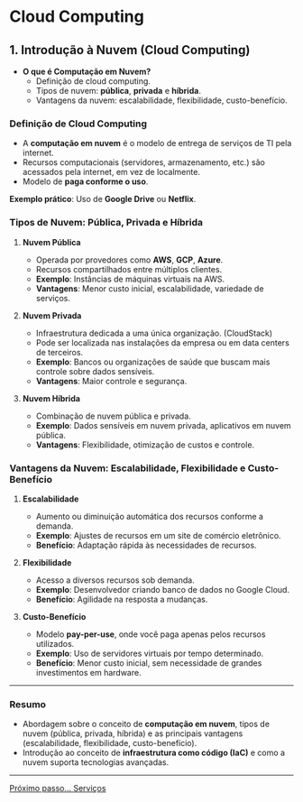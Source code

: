 # **Cloud Computing**

## **1. Introdução à Nuvem (Cloud Computing)**

- **O que é Computação em Nuvem?**
  - Definição de cloud computing.
  - Tipos de nuvem: **pública**, **privada** e **híbrida**.
  - Vantagens da nuvem: escalabilidade, flexibilidade, custo-benefício.

### **Definição de Cloud Computing**
- A **computação em nuvem** é o modelo de entrega de serviços de TI pela internet.
- Recursos computacionais (servidores, armazenamento, etc.) são acessados pela internet, em vez de localmente.
- Modelo de **paga conforme o uso**.

**Exemplo prático**: Uso de **Google Drive** ou **Netflix**.

### **Tipos de Nuvem: Pública, Privada e Híbrida**
1. **Nuvem Pública**
   - Operada por provedores como **AWS**, **GCP**, **Azure**.
   - Recursos compartilhados entre múltiplos clientes.
   - **Exemplo**: Instâncias de máquinas virtuais na AWS.
   - **Vantagens**: Menor custo inicial, escalabilidade, variedade de serviços.

2. **Nuvem Privada**
   - Infraestrutura dedicada a uma única organização. (CloudStack)
   - Pode ser localizada nas instalações da empresa ou em data centers de terceiros.
   - **Exemplo**: Bancos ou organizações de saúde que buscam mais controle sobre dados sensíveis.
   - **Vantagens**: Maior controle e segurança.

3. **Nuvem Híbrida**
   - Combinação de nuvem pública e privada.
   - **Exemplo**: Dados sensíveis em nuvem privada, aplicativos em nuvem pública.
   - **Vantagens**: Flexibilidade, otimização de custos e controle.

### **Vantagens da Nuvem: Escalabilidade, Flexibilidade e Custo-Benefício**
1. **Escalabilidade**
   - Aumento ou diminuição automática dos recursos conforme a demanda.
   - **Exemplo**: Ajustes de recursos em um site de comércio eletrônico.
   - **Benefício**: Adaptação rápida às necessidades de recursos.

2. **Flexibilidade**
   - Acesso a diversos recursos sob demanda.
   - **Exemplo**: Desenvolvedor criando banco de dados no Google Cloud.
   - **Benefício**: Agilidade na resposta a mudanças.

3. **Custo-Benefício**
   - Modelo **pay-per-use**, onde você paga apenas pelos recursos utilizados.
   - **Exemplo**: Uso de servidores virtuais por tempo determinado.
   - **Benefício**: Menor custo inicial, sem necessidade de grandes investimentos em hardware.

---

### **Resumo**
- Abordagem sobre o conceito de **computação em nuvem**, tipos de nuvem (pública, privada, híbrida) e as principais vantagens (escalabilidade, flexibilidade, custo-benefício).
- Introdução ao conceito de **infraestrutura como código (IaC)** e como a nuvem suporta tecnologias avançadas.

---

[Próximo passo... Serviços](./service.md)
